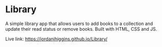 # Library

A simple library app that allows users to add books to a collection and update their read status or remove books. Built with HTML, CSS and JS.


Live link: https://jordanjhiggins.github.io/Library/

